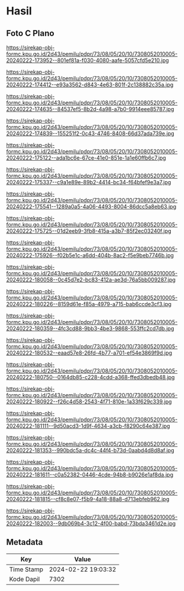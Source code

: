 # Hasil

## Foto C Plano

https://sirekap-obj-formc.kpu.go.id/2d43/pemilu/pdpr/73/08/05/20/10/7308052010005-20240222-173952--801ef81a-f030-4080-aafe-5057cfd5e210.jpg

https://sirekap-obj-formc.kpu.go.id/2d43/pemilu/pdpr/73/08/05/20/10/7308052010005-20240222-174412--e93a3562-d843-4e63-801f-2c138882c35a.jpg

https://sirekap-obj-formc.kpu.go.id/2d43/pemilu/pdpr/73/08/05/20/10/7308052010005-20240222-174635--84537ef5-8b2d-4a98-a7b0-9914eee85787.jpg

https://sirekap-obj-formc.kpu.go.id/2d43/pemilu/pdpr/73/08/05/20/10/7308052010005-20240222-174839--155251f2-0c43-4746-8408-66d37ada739e.jpg

https://sirekap-obj-formc.kpu.go.id/2d43/pemilu/pdpr/73/08/05/20/10/7308052010005-20240222-175122--ada1bc6e-67ce-41e0-851e-1a1e60ffb6c7.jpg

https://sirekap-obj-formc.kpu.go.id/2d43/pemilu/pdpr/73/08/05/20/10/7308052010005-20240222-175337--c9a1e89e-89b2-4414-bc34-f64bfef9e3a7.jpg

https://sirekap-obj-formc.kpu.go.id/2d43/pemilu/pdpr/73/08/05/20/10/7308052010005-20240222-175541--1289a0a5-4a06-4493-8004-86dcc5a8eb63.jpg

https://sirekap-obj-formc.kpu.go.id/2d43/pemilu/pdpr/73/08/05/20/10/7308052010005-20240222-175725--01d2eeb9-3fb8-415a-a3b7-85f2ec03240f.jpg

https://sirekap-obj-formc.kpu.go.id/2d43/pemilu/pdpr/73/08/05/20/10/7308052010005-20240222-175926--f02b5e1c-a6dd-404b-8ac2-f5e9beb7746b.jpg

https://sirekap-obj-formc.kpu.go.id/2d43/pemilu/pdpr/73/08/05/20/10/7308052010005-20240222-180058--0c45d7e2-bc83-412a-ae3d-76a5bb009287.jpg

https://sirekap-obj-formc.kpu.go.id/2d43/pemilu/pdpr/73/08/05/20/10/7308052010005-20240222-180226--8159d61e-f85a-4979-a715-bab6ccde3cf3.jpg

https://sirekap-obj-formc.kpu.go.id/2d43/pemilu/pdpr/73/08/05/20/10/7308052010005-20240222-180359--4fc3cd88-9bb3-4be3-9868-553ffc2cd7db.jpg

https://sirekap-obj-formc.kpu.go.id/2d43/pemilu/pdpr/73/08/05/20/10/7308052010005-20240222-180532--eaad57e8-26fd-4b77-a701-ef54e3869f9d.jpg

https://sirekap-obj-formc.kpu.go.id/2d43/pemilu/pdpr/73/08/05/20/10/7308052010005-20240222-180750--0164db85-c228-4cdd-a368-ffed3dbedb48.jpg

https://sirekap-obj-formc.kpu.go.id/2d43/pemilu/pdpr/73/08/05/20/10/7308052010005-20240222-180922--f26c4d58-2543-4f71-810e-1a33f629c339.jpg

https://sirekap-obj-formc.kpu.go.id/2d43/pemilu/pdpr/73/08/05/20/10/7308052010005-20240222-181111--9d50acd3-1d9f-4634-a3cb-f8290c64e387.jpg

https://sirekap-obj-formc.kpu.go.id/2d43/pemilu/pdpr/73/08/05/20/10/7308052010005-20240222-181353--990bdc5a-dc4c-44f4-b73d-0aabd4d8d8af.jpg

https://sirekap-obj-formc.kpu.go.id/2d43/pemilu/pdpr/73/08/05/20/10/7308052010005-20240222-181611--c0a52382-0446-4cde-94b8-b9026e1af8da.jpg

https://sirekap-obj-formc.kpu.go.id/2d43/pemilu/pdpr/73/08/05/20/10/7308052010005-20240222-181815--cf8c8e07-f5b9-4a18-88a8-d713ebfeb962.jpg

https://sirekap-obj-formc.kpu.go.id/2d43/pemilu/pdpr/73/08/05/20/10/7308052010005-20240222-182003--9db069b4-3c12-4f00-babd-73bda3461d2e.jpg


## Metadata

| Key        | Value               |
| ---------- | ------------------- |
| Time Stamp | 2024-02-22 19:03:32 |
| Kode Dapil | 7302                |



